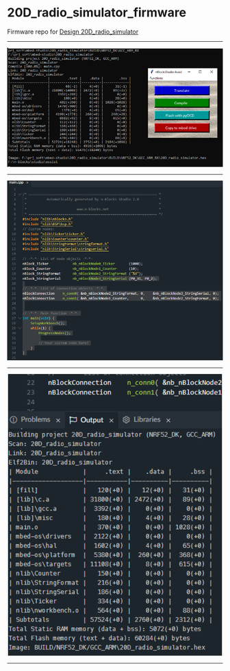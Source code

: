 # 20D_radio_simulator_firmware

Firmware repo for [Design 20D_radio_simulator](https://github.com/nBlocksStudioApps/20D_radio_simulator)


----

<p align="center">
<img
src="img/01.PNG"
width = 800
/>
</p>

----

<p align="center">
<img
src="img/02.PNG"
width = 800
/>
</p>

----

<p align="center">
<img
src="img/03.PNG"
width = 500
/>
</p>

----